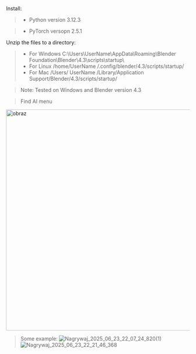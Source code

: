 Install:

> - Python version 3.12.3 
    
> - PyTorch versopn 2.5.1

Unzip the files to a directory:
> - For Windows
C:\Users\UserName\AppData\Roaming\Blender Foundation\Blender\4.3\scripts\startup\
> - For Linux
/home/UserName /.config/blender/4.3/scripts/startup/
> - For Mac
/Users/ UserName /Library/Application Support/Blender/4.3/scripts/startup/

> Note: Tested on Windows and Blender version 4.3

> Find AI menu
<img width="854" height="604" alt="obraz" src="https://github.com/user-attachments/assets/4ab9e8f6-0298-478a-b23b-926d5a1a2695" />

> Some example:
![Nagrywaj_2025_06_23_22_07_24_820(1)](https://github.com/user-attachments/assets/f114e802-9115-4782-be77-5bd10dc4042a)
![Nagrywaj_2025_06_23_22_21_46_368](https://github.com/user-attachments/assets/ceb01f9b-7c3b-4910-8952-b4a5f6a167cc)



